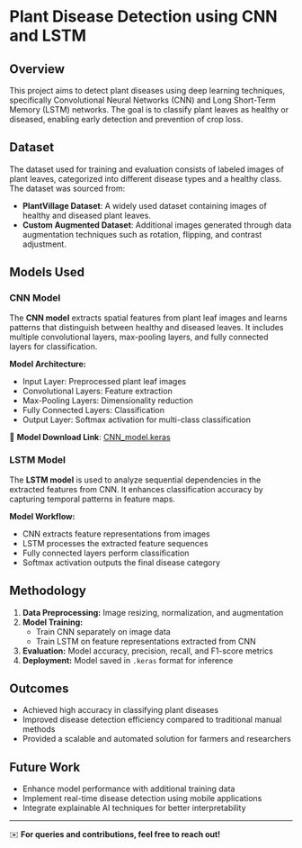 # Plant Disease Detection using CNN and LSTM

## Overview
This project aims to detect plant diseases using deep learning techniques, specifically Convolutional Neural Networks (CNN) and Long Short-Term Memory (LSTM) networks. The goal is to classify plant leaves as healthy or diseased, enabling early detection and prevention of crop loss.

## Dataset
The dataset used for training and evaluation consists of labeled images of plant leaves, categorized into different disease types and a healthy class. The dataset was sourced from:
- **PlantVillage Dataset**: A widely used dataset containing images of healthy and diseased plant leaves.
- **Custom Augmented Dataset**: Additional images generated through data augmentation techniques such as rotation, flipping, and contrast adjustment.

## Models Used
### CNN Model
The **CNN model** extracts spatial features from plant leaf images and learns patterns that distinguish between healthy and diseased leaves. It includes multiple convolutional layers, max-pooling layers, and fully connected layers for classification.

**Model Architecture:**
- Input Layer: Preprocessed plant leaf images
- Convolutional Layers: Feature extraction
- Max-Pooling Layers: Dimensionality reduction
- Fully Connected Layers: Classification
- Output Layer: Softmax activation for multi-class classification

📌 **Model Download Link**: [CNN_model.keras](https://drive.google.com/file/d/1kXH7bfH57Bp6nYDHB1sbPCYcpu-UYgA6/view?usp=sharing)

### LSTM Model
The **LSTM model** is used to analyze sequential dependencies in the extracted features from CNN. It enhances classification accuracy by capturing temporal patterns in feature maps.

**Model Workflow:**
- CNN extracts feature representations from images
- LSTM processes the extracted feature sequences
- Fully connected layers perform classification
- Softmax activation outputs the final disease category

## Methodology
1. **Data Preprocessing:** Image resizing, normalization, and augmentation
2. **Model Training:**
   - Train CNN separately on image data
   - Train LSTM on feature representations extracted from CNN
3. **Evaluation:** Model accuracy, precision, recall, and F1-score metrics
4. **Deployment:** Model saved in `.keras` format for inference

## Outcomes
- Achieved high accuracy in classifying plant diseases
- Improved disease detection efficiency compared to traditional manual methods
- Provided a scalable and automated solution for farmers and researchers

## Future Work
- Enhance model performance with additional training data
- Implement real-time disease detection using mobile applications
- Integrate explainable AI techniques for better interpretability

---
✉️ **For queries and contributions, feel free to reach out!**

